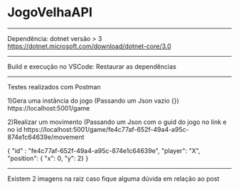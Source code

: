# JogoVelhaAPI

------------------------
Dependência: dotnet versão > 3
https://dotnet.microsoft.com/download/dotnet-core/3.0

------------------------
Build e execução no VSCode: Restaurar as dependências

------------------------
Testes realizados com Postman

1)Gera uma instância do jogo (Passando um Json vazio {})
https://localhost:5001/game

2)Realizar um movimento (Passando um Json com o guid do jogo no link e no id
https://localhost:5001/game/fe4c77af-652f-49a4-a95c-874e1c64639e/movement

{
	"id" : "fe4c77af-652f-49a4-a95c-874e1c64639e",
	"player": "X",
	"position": {
	"x": 0,
	"y": 2}
}

------------------------
Existem 2 imagens na raiz caso fique alguma dúvida em relação ao post

